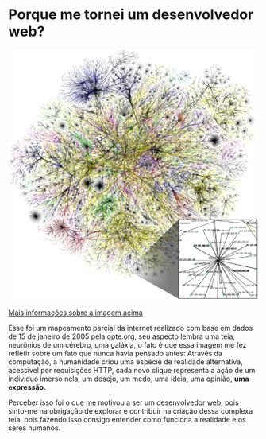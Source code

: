 <h1>Porque me tornei um desenvolvedor web?</h1>

<img src="800px-Internet_map_1024_-_transparent,_inverted.png"></img>

<a href="https://www.opte.org/the-internet">Mais informações sobre a imagem acima</a>
<p>Esse foi um mapeamento parcial da internet realizado com base em dados de 15 de janeiro de 2005 pela opte.org, seu aspecto lembra uma teia, neurônios de um cérebro, uma galáxia, o fato é que essa imagem me fez refletir sobre um fato que nunca havia pensado antes: Através da computação, a humanidade criou uma espécie de realidade alternativa, acessível por requisições HTTP, cada novo clique representa a ação de um indivíduo imerso nela, um desejo, um medo, uma ideia, uma opinião, <strong>uma expressão.</strong> </p>  

<p>Perceber isso foi o que me motivou a ser um desenvolvedor web, pois sinto-me na obrigação de explorar e contribuir na criação dessa complexa teia, pois fazendo isso consigo entender como funciona a realidade e os seres humanos.</p>
